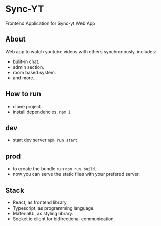 # Sync-YT 

Frontend Application for Sync-yt Web App

##  About

Web app to watch youtube videos with others synchronously, includes:

- bulit-in chat.
- admin section.
- room based system.
- and more...

## How to run

- clone project.
- install dependencies, ```npm i```

## dev

- start dev server ```npm run start```

## prod

- to create the bundle run ```npm run build```.
- now you can serve the static files with your prefered server.

## Stack

- React, as frontend library.
- Typescript, as programming language.
- MaterialUI, as styling library.
- Socket io client for bidirectional communication.



